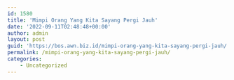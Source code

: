 ```yaml
---
id: 1580
title: 'Mimpi Orang Yang Kita Sayang Pergi Jauh'
date: '2022-09-11T02:48:48+00:00'
author: admin
layout: post
guid: 'https://bos.awn.biz.id/mimpi-orang-yang-kita-sayang-pergi-jauh/'
permalink: /mimpi-orang-yang-kita-sayang-pergi-jauh/
categories:
    - Uncategorized
---
```


